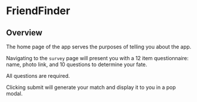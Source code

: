 # FriendFinder

## Overview

The home page of the app serves the purposes of telling you about the app.

Navigating to the `survey` page will present you with a 12 item questionnaire: name, photo link, and 10 questions to determine your fate.

All questions are required.

Clicking submit will generate your match and display it to you in a pop modal.
